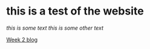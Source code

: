 # this is a test of the website
_this is some text_
*this is some other text*

[Week 2 blog](Week_2)
